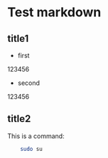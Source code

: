 # Test markdown

## title1

* first

123456

* second

123456

## title2

This is a command:

```sh
    sudo su
```